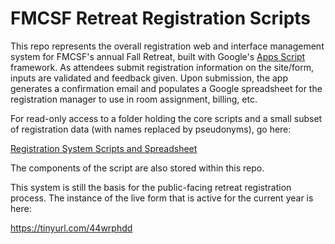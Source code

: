 # FMCSF Retreat Registration Scripts

This repo represents the overall registration web and interface management system for FMCSF's annual Fall Retreat, built with Google's [Apps Script](https://developers.google.com/apps-script) framework. 
As attendees submit registration information on the site/form, inputs are validated and feedback given.
Upon submission, the app generates a confirmation email and populates a Google spreadsheet for the registration
manager to use in room assignment, billing, etc.

For read-only access to a folder holding the core scripts and a small subset of registration data (with names replaced by pseudonyms), go here:

[Registration System Scripts and Spreadsheet](https://drive.google.com/drive/folders/1gY3bt4254pz2VdcTD9i80vOFVm4nIl6n?usp=sharing)

The components of the script are also stored within this repo.

This system is still the basis for the public-facing retreat registration process. The instance of the live form that is active for the current year is here:

https://tinyurl.com/44wrphdd
